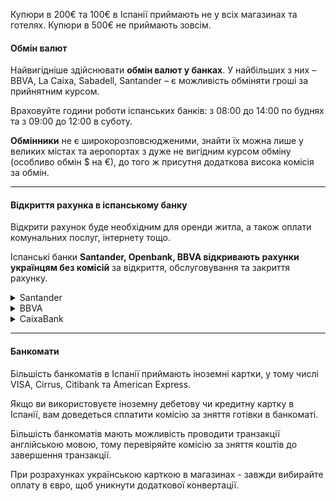

<section type="warning" title="Зверніть увагу">

Купюри в 200€ та 100€ в Іспанії приймають не у всіх магазинах та готелях. Купюри в 500€ не приймають зовсім.
</section>


#### Обмін валют

Найвигідніше здійснювати **обмін валют у банках**. У найбільших з них – BBVA, La Caixa, Sabadell, Santander – є можливість обміняти гроші за прийнятним курсом. 

<section>

Враховуйте години роботи іспанських банків: з 08:00 до 14:00 по буднях та з 09:00 до 12:00 в суботу.
</section>


**Обмінники** не є широкорозповсюдженими, знайти їх можна лише у великих містах та аеропортах з дуже не вигідним курсом обміну (особливо обмін $ на €), до того ж присутня додаткова висока комісія за обмін.


***

#### Відкриття рахунка в іспанському банку

Відкрити рахунок буде необхідним для оренди житла, а також оплати комунальних послуг, інтернету тощо.

Іспанські банки **Santander, Openbank, BBVA відкривають рахунки українцям без комісій** за відкриття, обслуговування та закриття рахунку.

<details>
<summary>Santander</summary>

В [Santander](https://www.bancosantander.es/en/particulares/!ut/p/z1/hY5NC4JAGIR_Swevvm-u2dptA7M00JLI9hIW22rorpjp3y-qS9DH3GZ4hhngkAJXWVfIrC20ysq733FnT6Jw4QfUiqhFPFy5NIlt15_N4zFsHwB-EUPg__r8gYwjmw6nNuJw41NcbYjnOmtG_NB5AT8mAuCy1IfnXaYOhErgjTiJRjTmtbnHedvWl4mBBvZ9b0qtZSnMo64M_FTJ9aWF9J2ERCioqxTPo7JbntjgBhlJ9dM!/dz/d5/L2dBISEvZ0FBIS9nQSEh/) є можливість відкрити рахунок в євро для будь-якого українця, який знаходиться на території Іспанії у статусі біженця **без комісій за його відкриття та обслуговування**.

Керувати рахунком можна як через сайт банку, так і за допомогою мобільного додатку.

Рахунок передбачає стандартний набір сервісів банку, а саме:

- пересилання коштів та отримання переказів;
- оплата в інтернеті;
- оформлення кешбеків та систем накопичення при розрахунках карткою;
- отримання заробітньої платні тощо.

<section>

Пропозиція Santander не передбачає опцію бонусної нагороди, але можна додатково оформити дебетову картку **Open Debit с розширеними опціями**.
</section>
</details>

<details>
<summary>BBVA</summary>

[BBVA](https://www.bbva.es/en/personas.html) надає доступ українцям до безоплатного відкриття та обслуговування рахунку. Серед послуг банку:

- платіжні операції з використанням картки для виплат або дебетової, включаючи онлайн-платежі та платежі в інтернеті в ЄС;

- внесення коштів та зняття готівки в євро в офісах BBVA або банкоматах, розташованих в Іспанії або інших державах-членах ЄС.

</details>


<details>
<summary>CaixaBank</summary>

Передбачає можливість відкриття соціального рахунку, в який включено розрахунковий рахунок, банківську картку та доступ до онлайн-банкінгу. 

<section type="tip">

[CaixaBank](https://www.caixabank.es/particular/home/particulares_es.html) має найбільшу мережу **банкоматів** в Іспанії — 13 000 терміналів, українські біженці мають можливість користуватися ними безкоштовно.
</section>

</details>

***

#### Банкомати

Більшість банкоматів в Іспанії приймають іноземні картки, у тому числі VISA, Cirrus, Citibank та American Express.

Якщо ви використовуєте іноземну дебетову чи кредитну картку в Іспанії, вам доведеться сплатити комісію за зняття готівки в банкоматі. 

Більшість банкоматів мають можливість проводити транзакції англійською мовою, тому перевіряйте комісію за зняття коштів до завершення транзакції. 


<section type="tip">

При розрахунках українською карткою в магазинах - завжди вибирайте оплату в євро, щоб уникнути додаткової конвертації.
</section>

